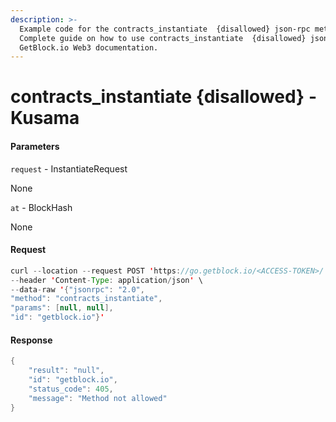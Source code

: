 ```yaml
---
description: >-
  Example code for the contracts_instantiate  {disallowed} json-rpc method.
  Сomplete guide on how to use contracts_instantiate  {disallowed} json-rpc in
  GetBlock.io Web3 documentation.
---
```


# contracts\_instantiate {disallowed} - Kusama

#### Parameters

`request` - InstantiateRequest

None

`at` - BlockHash

None

#### Request

```java
curl --location --request POST 'https://go.getblock.io/<ACCESS-TOKEN>/' \
--header 'Content-Type: application/json' \
--data-raw '{"jsonrpc": "2.0",
"method": "contracts_instantiate",
"params": [null, null],
"id": "getblock.io"}'
```

#### Response

```java
{
    "result": "null",
    "id": "getblock.io",
    "status_code": 405,
    "message": "Method not allowed"
}
```
